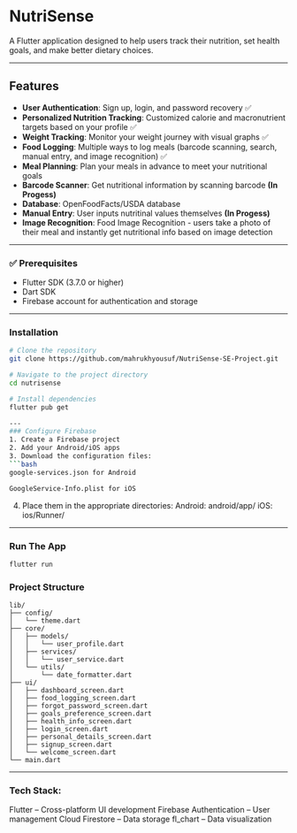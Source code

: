 # NutriSense

A Flutter application designed to help users track their nutrition, set health goals, and make better dietary choices.

---

##  Features

- **User Authentication**: Sign up, login, and password recovery  ✅
- **Personalized Nutrition Tracking**: Customized calorie and macronutrient targets based on your profile   ✅
- **Weight Tracking**: Monitor your weight journey with visual graphs  ✅
- **Food Logging**: Multiple ways to log meals (barcode scanning, search, manual entry, and image recognition)  ✅
- **Meal Planning**: Plan your meals in advance to meet your nutritional goals
- **Barcode Scanner**: Get nutritional information by scanning barcode **(In Progess)**
- **Database**: OpenFoodFacts/USDA database
- **Manual Entry**: User inputs nutritinal values themselves **(In Progess)**
- **Image Recognition**: Food Image Recognition - users take a photo of their meal and instantly get nutritional info based on image detection

---


### ✅ Prerequisites

- Flutter SDK (3.7.0 or higher)  
- Dart SDK  
- Firebase account for authentication and storage  

---

###  Installation

```bash
# Clone the repository
git clone https://github.com/mahrukhyousuf/NutriSense-SE-Project.git

# Navigate to the project directory
cd nutrisense

# Install dependencies
flutter pub get

---
### Configure Firebase
1. Create a Firebase project
2. Add your Android/iOS apps
3. Download the configuration files:
```bash
google-services.json for Android

GoogleService-Info.plist for iOS
```

4. Place them in the appropriate directories:
Android: android/app/
iOS: ios/Runner/

---
### Run The App
```bash
flutter run
```

### Project Structure
```arduino
lib/
├── config/
│   └── theme.dart
├── core/
│   ├── models/
│   │   └── user_profile.dart
│   ├── services/
│   │   └── user_service.dart
│   └── utils/
│       └── date_formatter.dart
├── ui/
│   ├── dashboard_screen.dart
│   ├── food_logging_screen.dart
│   ├── forgot_password_screen.dart
│   ├── goals_preference_screen.dart
│   ├── health_info_screen.dart
│   ├── login_screen.dart
│   ├── personal_details_screen.dart
│   ├── signup_screen.dart
│   └── welcome_screen.dart
└── main.dart
```
---
### Tech Stack:
Flutter – Cross-platform UI development
Firebase Authentication – User management
Cloud Firestore – Data storage
fl_chart – Data visualization

